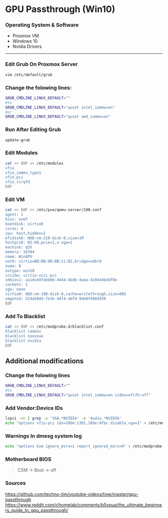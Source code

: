 # GPU Passthrough (Win10)

### Operating System & Software
- Proxmox VM
- Windows 10
- Nvidia Drivers

---

### Edit Grub On Proxmox Server
```bash
vim /etc/default/grub
```

### Change the folowing lines:
```bash
GRUB_CMDLINE_LINUX_DEFAULT=""
#to
GRUB_CMDLINE_LINUX_DEFAULT="quiet intel_iommu=on"
#or
GRUB_CMDLINE_LINUX_DEFAULT="quiet amd_iommu=on"
```

### Run After Editing Grub
```bash
update-grub
```

### Edit Modules
```bash
cat << EOF >> /etc/modules
vfio
vfio_iommu_type1
vfio_pci
vfio_virqfd
EOF
```

### Edit VM
```bash
cat << EOF >> /etc/pve/qemu-server/100.conf
agent: 1
bios: ovmf
bootdisk: virtio0
cores: 4
cpu: host,hidden=1
efidisk0: HDD:vm-210-disk-0,size=1M
hostpci0: 02:00,pcie=1,x-vga=1
machine: q35
memory: 16384
name: WinGPU
net0: virtio=BB:BB:0B:BB:11:B2,bridge=vmbr0
numa: 0
ostype: win10
scsihw: virtio-scsi-pci
smbios1: uuid=d4febb0d-4444-4bdb-4aea-4c04e4b4df0e
sockets: 1
vga: none
virtio0: HDD:vm-100-disk-0,cache=writethrough,size=80G
vmgenid: 524a58dd-7e3e-44f4-abf4-9de0f490d936
EOF
```

### Add To Blacklist
```bash
cat << EOF >> /etc/modprobe.d/blacklist.conf
blacklist radeon
blacklist nouveau
blacklist nvidia
EOF
```

## Additional modifications
### Change the folowing lines
```bash
GRUB_CMDLINE_LINUX_DEFAULT=""
#to
GRUB_CMDLINE_LINUX_DEFAULT="quiet intel_iommu=on video=efifb:off"
```

### Add Vendor:Device IDs
```bash
lspci -nn | grep -e 'VGA.*NVIDIA' -e 'Audio.*NVIDIA'
echo "options vfio-pci ids=10de:1381,10de:0fbc disable_vga=1" > /etc/modprobe.d/vfio.conf
```

### Warnings In dmesg system log
```bash
echo "options kvm ignore_msrs=1 report_ignored_msrs=0" > /etc/modprobe.d/kvm.conf
```

### Motherboard BIOS
>CSM -> Boot -> off

### Sources
https://github.com/techno-tim/youtube-videos/tree/master/gpu-passthrough \
https://www.reddit.com/r/homelab/comments/b5xpua/the_ultimate_beginners_guide_to_gpu_passthrough/
